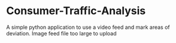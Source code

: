 # Consumer-Traffic-Analysis
A simple python application to use a video feed and mark areas of deviation. 
Image feed file too large to upload
